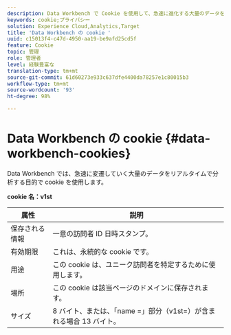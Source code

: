```yaml
---
description: Data Workbench で Cookie を使用して、急速に進化する大量のデータをリアルタイムで分析する仕組み。
keywords: cookie;プライバシー
solution: Experience Cloud,Analytics,Target
title: 'Data Workbench の cookie '
uuid: c15013f4-c47d-4950-aa19-be9afd25cd5f
feature: Cookie
topic: 管理
role: 管理者
level: 経験豊富な
translation-type: tm+mt
source-git-commit: 61d60273e933c637dfe4400da78257e1c80015b3
workflow-type: tm+mt
source-wordcount: '93'
ht-degree: 98%

---
```



# Data Workbench の cookie {#data-workbench-cookies}

Data Workbench では、急速に変遷していく大量のデータをリアルタイムで分析する目的で cookie を使用します。

**cookie 名：v1st**

| 属性 | 説明 |
|---|---|
| 保存される情報 | 一意の訪問者 ID 日時スタンプ。 |
| 有効期限 | これは、永続的な cookie です。 |
| 用途 | この cookie は、ユニーク訪問者を特定するために使用します。  |
| 場所 | この cookie は該当ページのドメインに保存されます。 |
| サイズ | 8 バイト、または、「name =」部分（v1st=）が含まれる場合 13 バイト。 |

